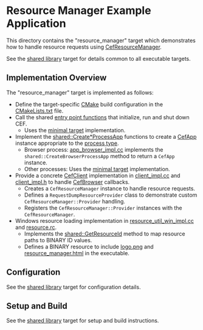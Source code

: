 # Resource Manager Example Application

This directory contains the "resource_manager" target which demonstrates how to handle resource requests using [CefResourceManager](https://bitbucket.org/chromiumembedded/cef/src/master/include/wrapper/cef_resource_manager.h?at=master&fileviewer=file-view-default).

See the [shared library](../shared) target for details common to all executable targets.

## Implementation Overview

The "resource_manager" target is implemented as follows:

- Define the target-specific [CMake](https://cmake.org/) build configuration in the [CMakeLists.txt](CMakeLists.txt) file.
- Call the shared [entry point functions](https://bitbucket.org/chromiumembedded/cef/wiki/GeneralUsage.md#markdown-header-entry-point-function) that initialize, run and shut down CEF.
  - Uses the [minimal target](../minimal) implementation.
- Implement the [shared::Create\*ProcessApp](../shared/app_factory.h) functions to create a [CefApp](https://bitbucket.org/chromiumembedded/cef/wiki/GeneralUsage.md#markdown-header-cefapp) instance appropriate to the [process type](https://bitbucket.org/chromiumembedded/cef/wiki/GeneralUsage.md#markdown-header-processes).
  - Browser process: [app_browser_impl.cc](app_browser_impl.cc) implements the `shared::CreateBrowserProcessApp` method to return a `CefApp` instance.
  - Other processes: Uses the [minimal target](../minimal) implementation.
- Provide a concrete [CefClient](https://bitbucket.org/chromiumembedded/cef/wiki/GeneralUsage.md#markdown-header-cefclient) implementation in [client_impl.cc](client_impl.cc) and [client_impl.h](client_impl.h) to handle [CefBrowser](https://bitbucket.org/chromiumembedded/cef/wiki/GeneralUsage.md#markdown-header-cefbrowser-and-cefframe) callbacks.
  - Creates a `CefResourceManager` instance to handle resource requests.
  - Defines a `RequestDumpResourceProvider` class to demonstrate custom `CefResourceManager::Provider` handling.
  - Registers the `CefResourceManager::Provider` instances with the `CefResourceManager`.
- Windows resource loading implementation in [resource_util_win_impl.cc](resource_util_win_impl.cc) and [resource.rc](win/resource.rc).
  - Implements the [shared::GetResourceId](../shared/resource_util.h) method to map resource paths to BINARY ID values.
  - Defines a BINARY resource to include [logo.png](resources/logo.png) and [resource_manager.html](resources/resource_manager.html) in the executable.

## Configuration

See the [shared library](../shared) target for configuration details.

## Setup and Build

See the [shared library](../shared) target for setup and build instructions.
